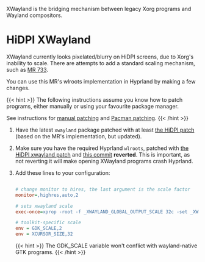 XWayland is the bridging mechanism between legacy Xorg programs and Wayland
compositors.

# HiDPI XWayland

XWayland currently looks pixelated/blurry on HiDPI screens, due to Xorg's
inability to scale.
There are attempts to add a standard scaling mechanism, such as
[MR 733](https://gitlab.freedesktop.org/xorg/xserver/-/merge_requests/733).

You can use this MR's wlroots implementation in Hyprland by making a few changes.

{{< hint >}}
The following instructions assume you know how to patch programs, either
manually or using your favourite package manager.

See instructions for [manual patching](https://www.howtogeek.com/415442/how-to-apply-a-patch-to-a-file-and-create-patches-in-linux/)
and [Pacman patching](https://wiki.archlinux.org/title/Patching_packages).
{{< /hint >}}

1. Have the latest `xwayland` package patched with at least
    [the HiDPI patch](https://github.com/hyprwm/Hyprland/blob/main/nix/xwayland-hidpi.patch)
    (based on the MR's implementation, but updated).

2. Make sure you have the required Hyprland `wlroots`, patched with
    [the HiDPI xwayland patch](https://github.com/hyprwm/Hyprland/blob/main/nix/wlroots-hidpi.patch)
    and [this commit](https://gitlab.freedesktop.org/wlroots/wlroots/-/commit/18595000f3a21502fd60bf213122859cc348f9af)
    **reverted**. This is important, as not reverting it will make opening
    XWayland programs crash Hyprland.

3. Add these lines to your configuration:

    ```ini

    # change monitor to hires, the last argument is the scale factor
    monitor=,highres,auto,2

    # sets xwayland scale
    exec-once=xprop -root -f _XWAYLAND_GLOBAL_OUTPUT_SCALE 32c -set _XWAYLAND_GLOBAL_OUTPUT_SCALE 2

    # toolkit-specific scale
    env = GDK_SCALE,2
    env = XCURSOR_SIZE,32
    ```

    {{< hint >}}
    The GDK_SCALE variable won't conflict with wayland-native GTK programs.
    {{< /hint >}}
